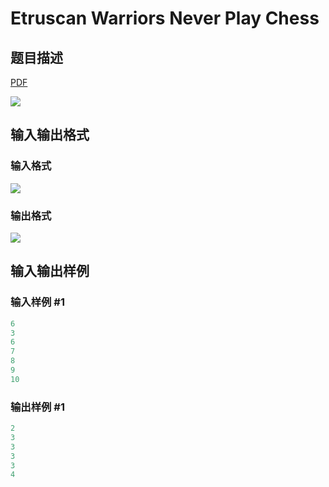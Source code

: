 # Etruscan Warriors Never Play Chess

## 题目描述

[problemUrl]: https://uva.onlinejudge.org/index.php?option=com_onlinejudge&Itemid=8&category=78&page=show_problem&problem=2661

[PDF](https://uva.onlinejudge.org/external/116/p11614.pdf)

![](https://cdn.luogu.com.cn/upload/vjudge_pic/UVA11614/a2863fe9cb70a3ff260d657dc6c615e91cc97ff3.png)

## 输入输出格式

### 输入格式

![](https://cdn.luogu.com.cn/upload/vjudge_pic/UVA11614/39797041a0234a629104bd155213ac45e622b54a.png)

### 输出格式

![](https://cdn.luogu.com.cn/upload/vjudge_pic/UVA11614/c6951c26219c306897232dcb5c16713dbba96b9c.png)

## 输入输出样例

### 输入样例 #1

```cpp
6
3
6
7
8
9
10
```


### 输出样例 #1

```cpp
2
3
3
3
3
4
```


